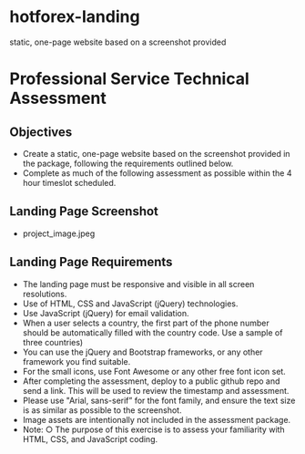 # hotforex-landing
static, one-page website based on a screenshot provided 
# Professional Service Technical Assessment

## Objectives
- Create a static, one-page website based on the screenshot provided in the package, following the requirements outlined below.
- Complete as much of the following assessment as possible within the 4 hour timeslot scheduled.

## Landing Page Screenshot
- project_image.jpeg

## Landing Page Requirements
- The landing page must be responsive and visible in all screen resolutions.
- Use of HTML, CSS and JavaScript (jQuery) technologies.
- Use JavaScript (jQuery) for email validation.
- When a user selects a country, the first part of the phone number should be automatically filled with the country code. Use a sample of three countries)
- You can use the jQuery and Bootstrap frameworks, or any other framework you find suitable.
- For the small icons, use Font Awesome or any other free font icon set.
- After completing the assessment, deploy to a public github repo and send a link. This will be used to review the timestamp and assessment.
- Please use "Arial, sans-serifˮ for the font family, and ensure the text size is as similar as possible to the screenshot.
- Image assets are intentionally not included in the assessment package.
- Note:
  ○ The purpose of this exercise is to assess your familiarity with HTML, CSS, and JavaScript coding.
